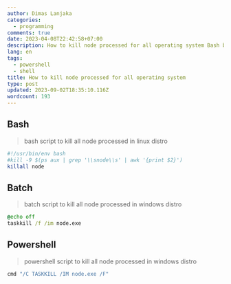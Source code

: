```yaml
---
author: Dimas Lanjaka
categories:
  - programming
comments: true
date: 2023-04-08T22:42:58+07:00
description: How to kill node processed for all operating system Bash bash script to kill all node processed in linux distro, windows distro @echo offtaskkill /f /im node.ex
lang: en
tags:
  - powershell
  - shell
title: How to kill node processed for all operating system
type: post
updated: 2023-09-02T18:35:10.116Z
wordcount: 193
---
```


## Bash
> bash script to kill all node processed in linux distro

```bash
#!/usr/bin/env bash
#kill -9 $(ps aux | grep '\\snode\\s' | awk '{print $2}')
killall node
```

## Batch
> batch script to kill all node processed in windows distro

```cmd
@echo off
taskkill /f /im node.exe
```

## Powershell
> powershell script to kill all node processed in windows distro

```powershell
cmd "/C TASKKILL /IM node.exe /F"
```
